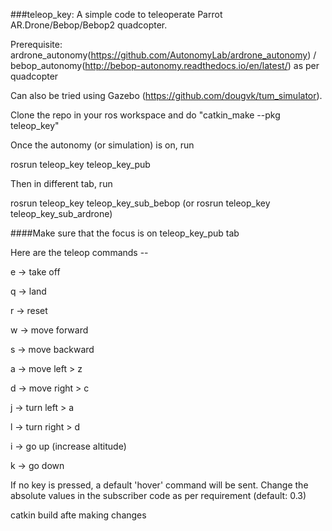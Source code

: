 ###teleop_key: A simple code to teleoperate Parrot AR.Drone/Bebop/Bebop2 quadcopter.

Prerequisite: ardrone_autonomy(https://github.com/AutonomyLab/ardrone_autonomy) / bebop_autonomy(http://bebop-autonomy.readthedocs.io/en/latest/) as per quadcopter

Can also be tried using Gazebo (https://github.com/dougvk/tum_simulator).

Clone the repo in your ros workspace and do "catkin_make --pkg teleop_key"

Once the autonomy (or simulation) is on, run

rosrun teleop_key teleop_key_pub

Then in different tab, run

rosrun teleop_key teleop_key_sub_bebop (or rosrun teleop_key teleop_key_sub_ardrone)

####Make sure that the focus is on teleop_key_pub tab

Here are the teleop commands --

e -> take off

q -> land

r -> reset

w -> move forward

s -> move backward

a -> move left > z

d -> move right > c

j -> turn left > a

l -> turn right > d

i -> go up (increase altitude)

k -> go down

If no key is pressed, a default 'hover' command will be sent. Change the absolute values in the subscriber code as per requirement (default: 0.3)


catkin build afte making changes